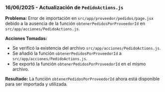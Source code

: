 ### 16/06/2025 - Actualización de `PedidoActions.js`

**Problema:** Error de importación en `src/app/proveedor/pedidos/page.jsx` debido a la ausencia de la función `obtenerPedidosPorProveedorId` en `src/app/acciones/PedidoActions.js`.

**Acciones Tomadas:**
- Se verificó la existencia del archivo `src/app/acciones/PedidoActions.js`.
- Se añadió la función `obtenerPedidosPorProveedorId` a `src/app/acciones/PedidoActions.js`.
- Se exportó la función `obtenerPedidosPorProveedorId` en el mismo archivo.

**Resultado:** La función `obtenerPedidosPorProveedorId` ahora está disponible para ser importada y utilizada.
